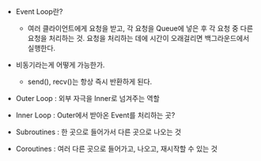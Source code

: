 * Event Loop란?
  * 여러 클라이언트에게 요청을 받고, 각 요청을 Queue에 넣은 후 각 요청 중 다른 요청을 처리하는 것. 요청을 처리하는 데에 시간이 오래걸리면 백그라운드에서 실행한다.

* 비동기라는게 어떻게 가능한가.
  * send(), recv()는 항상 즉시 반환하게 된다.

* Outer Loop : 외부 자극을 Inner로 넘겨주는 역할
* Inner Loop : Outer에서 받아온 Event를 처리하는 곳?

* Subroutines : 한 곳으로 들어가서 다른 곳으로 나오는 것
* Coroutines : 여러 다른 곳으로 들어가고, 나오고, 재시작할 수 있는 것

